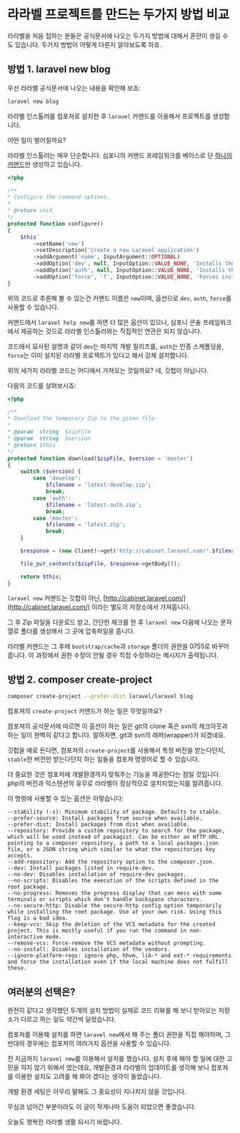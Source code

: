 # 라라벨 프로젝트를 만드는 두가지 방법 비교

라라벨을 처음 접하는 분들은 공식문서에 나오는 두가지 방법에 대해서 혼란이 생길 수도 있습니다. 두가지 방법이 어떻게 다른지 알아보도록 하죠.

## 방법 1. laravel new blog

우선 라라벨 공식문서에 나오는 내용을 확인해 보죠:

```bash
laravel new blog
```

라라벨 인스톨러를 컴포져로 설치한 후 `laravel` 커맨드를 이용해서 프로젝트를 생성합니다.

어떤 일이 벌어질까요?

라라벨 인스톨러는 매우 단순합니다. 심포니의 커맨드 프레임워크를 베이스로 단 [하나의 커맨드](https://github.com/laravel/installer/blob/master/src/NewCommand.php)만 생성하고 있습니다.

```php
<?php

/**
* Configure the command options.
*
* @return void
*/
protected function configure()
{
    $this
        ->setName('new')
        ->setDescription('Create a new Laravel application')
        ->addArgument('name', InputArgument::OPTIONAL)
        ->addOption('dev', null, InputOption::VALUE_NONE, 'Installs the latest "development" release')
        ->addOption('auth', null, InputOption::VALUE_NONE, 'Installs the Laravel authentication scaffolding')
        ->addOption('force', 'f', InputOption::VALUE_NONE, 'Forces install even if the directory already exists');
}
```

위의 코드로 추론해 볼 수 있는건 커맨드 이름은 `new`이며, 옵션으로 `dev`, `auth`, `force`를 사용할 수 있습니다.

커맨드에서 `laravel help new`를 하면 더 많은 옵션이 있으나, 심포니 콘솔 프레임워크에서 제공하는 것으로 라라벨 인스톨러와는 직접적인 연관은 되지 않습니다.

코드에서 묘사된 설명과 같이 `dev`는 마지막 개발 릴리즈를, `auth`는 인증 스케폴딩을, `force`는 이미 설치된 라라벨 프로젝트가 있다고 해서 강제 설치합니다.

위의 세가지 라라벨 코드는 어디에서 가져오는 것일까요? 네, 깃헙이 아닙니다.

다음의 코드를 살펴보시죠:

```php
<?php

/**
* Download the temporary Zip to the given file.
*
* @param  string  $zipFile
* @param  string  $version
* @return $this
*/
protected function download($zipFile, $version = 'master')
{
    switch ($version) {
        case 'develop':
            $filename = 'latest-develop.zip';
            break;
        case 'auth':
            $filename = 'latest-auth.zip';
            break;
        case 'master':
            $filename = 'latest.zip';
            break;
    }

    $response = (new Client)->get('http://cabinet.laravel.com/'.$filename);

    file_put_contents($zipFile, $response->getBody());

    return $this;
}
```

`laravel new` 커맨드는 깃헙이 아닌, [http://cabinet.laravel.com/](http://cabinet.laravel.com/) 이라는 별도의 저장소에서 가져옵니다.

그 후 Zip 파일을 다운로드 받고, 간단한 체크를 한 후 `laravel new` 다음에 나오는 문자열로 폴더를 생성해서 그 곳에 압축파일을 풉니다.

라라벨 커맨드는 그 후에 `bootstrap/cache`과 `storage` 폴더의 권한을 0755로 바꾸어 줍니다. 이 과정에서 권한 수정이 안될 경우 직접 수정하라는 메시지가 출력됩니다.

## 방법 2. composer create-project

```bash
composer create-project --prefer-dist laravel/laravel blog
```

컴포져의 `create-project` 커맨드가 하는 일은 무엇일까요?

컴포져의 공식문서에 따르면 이 옵션이 하는 일은 git의 clone 혹은 svn의 체크아웃과 하는 일이 완벽히 같다고 합니다. 말하자면, git과 svn의 래퍼\(wrapper\)가 되겠네요.

깃헙을 예로 든다면, 컴포져의 `create-project`를 사용해서 특정 버전을 받는다던지, `stable`한 버전만 받는다던지 하는 일들을 컴포져 명령어로 할 수 있습니다.

더 중요한 것은 컴포저에 개발환경까지 맞춰주는 기능을 제공한다는 점일 것입니다. php의 버전과 익스텐션의 유무로 라라벨이 정상적으로 설치되었는지를 알려줍니다.

이 명령에 사용할 수 있는 옵션은 이렇습니다:

```text
--stability (-s): Minimum stability of package. Defaults to stable.
--prefer-source: Install packages from source when available.
--prefer-dist: Install packages from dist when available.
--repository: Provide a custom repository to search for the package, which will be used instead of packagist. Can be either an HTTP URL pointing to a composer repository, a path to a local packages.json file, or a JSON string which similar to what the repositories key accepts.
--add-repository: Add the repository option to the composer.json.
--dev: Install packages listed in require-dev.
--no-dev: Disables installation of require-dev packages.
--no-scripts: Disables the execution of the scripts defined in the root package.
--no-progress: Removes the progress display that can mess with some terminals or scripts which don't handle backspace characters.
--no-secure-http: Disable the secure-http config option temporarily while installing the root package. Use at your own risk. Using this flag is a bad idea.
--keep-vcs: Skip the deletion of the VCS metadata for the created project. This is mostly useful if you run the command in non-interactive mode.
--remove-vcs: Force-remove the VCS metadata without prompting.
--no-install: Disables installation of the vendors.
--ignore-platform-reqs: ignore php, hhvm, lib-* and ext-* requirements and force the installation even if the local machine does not fulfill these.
```

## 여러분의 선택은?

완전히 같다고 생각했던 두개의 설치 방법이 실제로 코드 리뷰를 해 보니 받아오는 저장소가 다르고 하는 일도 약간씩 달랐습니다.

컴포져를 이용해 설치를 하면 `laravel new`에서 해 주는 폴더 권한을 직접 해야하며, 그 반대의 경우에는 컴포져의 여러가지 옵션을 사용할 수 있습니다.

전 지금까지 `laravel new`를 이용해서 설치를 했습니다. 설치 후에 해야 할 일에 대한 고민을 하지 않기 위해서 였는데요, 개발환경과 라라벨의 업데이트를 생각해 보니 컴포져를 이용한 설치도 고려를 해 봐야 겠다는 생각이 들었습니다.

개발 환경 세팅은 아무리 말해도 그 중요성이 지나치지 않을 것입니다.

무심코 넘어간 부분이라도 이 글이 작게나마 도움이 되었으면 좋겠습니다.

오늘도 행복한 라라벨 생활 되시기 바랍니다.
